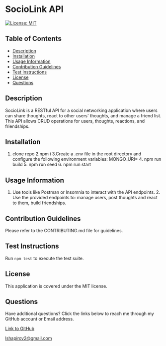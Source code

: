 # SocioLink API

[![License: MIT](https://img.shields.io/badge/License-MIT-yellow.svg)](https://opensource.org/licenses/MIT)

## Table of Contents

* [Description](#description)
* [Installation](#installation)
* [Usage Information](#usage-information)
* [Contribution Guidelines](#contribution-guidelines)
* [Test Instructions](#test-instructions)
* [License](#license)
* [Questions](#questions)

## Description

SocioLink is a RESTful API for a social networking application where users can share thoughts, react to other users' thoughts, and manage a friend list. This API allows CRUD operations for users, thoughts, reactions, and friendships.

## Installation

1. clone repo 2.npm i 3.Create a .env file in the root directory and configure the following environment variables: MONGO_URI=<Your MongoDB URI> 4. npm run build 5. npm run seed 6. npm run start

## Usage Information

1. Use tools like Postman or Insomnia to interact with the API endpoints. 2. Use the provided endpoints to: manage users, post thoughts and react to them, build friendships.

## Contribution Guidelines

Please refer to the CONTRIBUTING.md file for guidelines.

## Test Instructions

Run `npm test` to execute the test suite.

## License

This application is covered under the MIT license.

## Questions

Have additional questions? Click the links below to reach me through my GitHub account or Email address.

[Link to GitHub](https://github.com/Leo-webdev7)

<a href="mailto:lshapirov2@gmail.com">lshapirov2@gmail.com</a>

